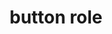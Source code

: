 ---
{
  "title": "button role",
  "description": "An input that allows for user-triggered actions when clicked or pressed. See related link.",
  "category": "aria",
  "keywords": [
    "button role"
  ],
  "last_test_date": "2019-09-14",
  "test_results_url": "https://a11ysupport.io/tech/aria/button_role",
  "stats": {
    "dragon_win": {
      "ie": {
        "11.253": null
      },
      "chrome": {
        "76": "y"
      }
    },
    "jaws": {
      "chrome": {
        "76": "y"
      },
      "ie": {
        "11": "y"
      },
      "firefox": {
        "69": "y"
      }
    },
    "narrator": {
      "edge": {
        "44": "y"
      }
    },
    "nvda": {
      "chrome": {
        "76": "y"
      },
      "firefox": {
        "69": "y"
      }
    },
    "orca": {
      "firefox": {
        "69": "y"
      }
    },
    "talkback": {
      "and_chr": {
        "76": "y"
      }
    },
    "va_and": {
      "and_chr": {
        "77": "y"
      }
    },
    "vo_ios": {
      "ios_saf": {
        "12.4.1": "y"
      }
    },
    "vo_macos": {
      "safari": {
        "12.1.2": "y"
      }
    },
    "vc_ios": {
      "ios_saf": {
        "13.0": "a"
      }
    },
    "vc_macos": {
      "safari": {
        "13.0.2": "y"
      }
    },
    "wsr": {
      "edge": {
        "44": null
      },
      "chrome": {
        "77": "y"
      }
    }
  },
  "links": {
    "ARIA spec for button": "https://www.w3.org/TR/wai-aria-1.1/#button"
  }
}
---